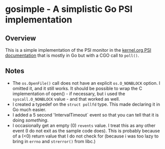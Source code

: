# gosimple - A simplistic Go PSI implementation

## Overview

This is a simple implementation of the PSI monitor in the [kernel.org PSI documentation](https://www.kernel.org/doc/html/v5.4/accounting/psi.html) that is mostly in Go but with a CGO call to ``poll()``.

## Notes

- The ``os.OpenFile()`` call does not have an explicit ``os.O_NONBLOCK`` option. I omitted it, and it still works. It should be possible to wrap the C implementation of open() - if necessary, but i used the ``syscall.O_NONBLOCK`` value - and that worked as well.
- I created a typedef on the ``struct pollfd`` type. This made declaring it in Go much easier.
- I added a 5 second 'IntervalTimeout` event so that you can tell that it is doing *something*.
- I occasionally get an empty (0) ``revents`` value. I treat this as any other event (I do not exit as the sample code does). This is probably because of a (<0) return value that I do not check for (because i was too lazy to bring in ``errno`` and ``strerror()`` from libc.)
